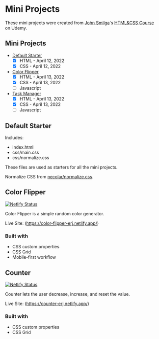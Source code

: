 # Mini Projects

These mini projects were created from [John Smilga](https://www.johnsmilga.com/)'s [HTML&CSS Course](https://www.udemy.com/course/in-depth-html-css-course-build-responsive-websites/?referralCode=40C89DF13A25C5EC2CCF) on Udemy.

## Mini Projects

- [Default Starter](#default-starter)
  - [x] HTML - April 12, 2022
  - [x] CSS - April 12, 2022
- [Color Flipper](#color-flipper)
  - [x] HTML - April 13, 2022
  - [x] CSS - April 13, 2022
  - [ ] Javascript
- [Task Manager](#color-flipper)
  - [x] HTML - April 13, 2022
  - [x] CSS - April 13, 2022
  - [ ] Javascript

## Default Starter

Includes:

- index.html
- css/main.css
- css/normalize.css

These files are used as starters for all the mini projects.

Normalize CSS from [necolar/normalize.css](https://github.com/necolas/normalize.css/).

## Color Flipper

[![Netlify Status](https://api.netlify.com/api/v1/badges/253f4060-0b00-4d04-9ba6-81a201c25a3b/deploy-status)](https://app.netlify.com/sites/color-flipper-erj/deploys)

Color Flipper is a simple random color generator.

Live Site: (https://color-flipper-erj.netlify.app/)

### Built with

- CSS custom properties
- CSS Grid
- Mobile-first workflow

## Counter

[![Netlify Status](https://api.netlify.com/api/v1/badges/074faae0-9bfa-456a-b7a2-95f80dd230ff/deploy-status)](https://app.netlify.com/sites/counter-erj/deploys)

Counter lets the user decrease, increase, and reset the value.

Live Site: (https://counter-erj.netlify.app/)

### Built with

- CSS custom properties
- CSS Grid
